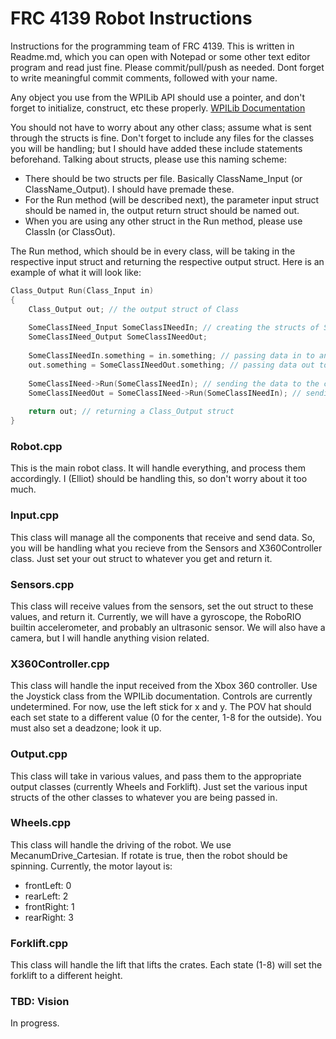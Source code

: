 FRC 4139 Robot Instructions
==================
Instructions for the programming team of FRC 4139. This is written in Readme.md, which you can open with Notepad or some other text editor program and read just fine. Please commit/pull/push as needed. Dont forget to write meaningful commit comments, followed with your name. 

Any object you use from the WPILib API should use a pointer, and don't forget to initialize, construct, etc these properly. 
[WPILib Documentation](http://first.wpi.edu/FRC/roborio/release/docs/cpp/)

You should not have to worry about any other class; assume what is sent through the structs is fine. Don't forget to include any files for the classes you will be handling; but I should have added these include statements beforehand.
Talking about structs, please use this naming scheme:
* There should be two structs per file. Basically ClassName_Input (or ClassName_Output). I should have premade these.
* For the Run method (will be described next), the parameter input struct should be named in, the output return struct should be named out.
* When you are using any other struct in the Run method, please use ClassIn (or ClassOut).

The Run method, which should be in every class, will be taking in the respective input struct and returning the respective output struct. Here is an example of what it will look like:
```C++
Class_Output Run(Class_Input in)
{
    Class_Output out; // the output struct of Class
    
    SomeClassINeed_Input SomeClassINeedIn; // creating the structs of SomeClassINeed
    SomeClassINeed_Output SomeClassINeedOut;
    
    SomeClassINeedIn.something = in.something; // passing data in to another class
    out.something = SomeClassINeedOut.something; // passing data out to another class
    
    SomeClassINeed->Run(SomeClassINeedIn); // sending the data to the class and running it
    SomeClassINeedOut = SomeClassINeed->Run(SomeClassINeedIn); // sending data to the class and running it, and then receiving whatever I need
    
    return out; // returning a Class_Output struct
}
```

### Robot.cpp
This is the main robot class. It will handle everything, and process them accordingly. I (Elliot) should be handling this, so don't worry about it too much.

### Input.cpp
This class will manage all the components that receive and send data. So, you will be handling what you recieve from the Sensors and X360Controller class. Just set your out struct to whatever you get and return it.

### Sensors.cpp
This class will receive values from the sensors, set the out struct to these values, and return it. Currently, we will have a gyroscope, the RoboRIO builtin accelerometer, and probably an ultrasonic sensor. We will also have a camera, but I will handle anything vision related.

### X360Controller.cpp
This class will handle the input received from the Xbox 360 controller. Use the Joystick class from the WPILib documentation. Controls are currently undetermined. For now, use the left stick for x and y. The POV hat should each set state to a different value (0 for the center, 1-8 for the outside). You must also set a deadzone; look it up.

### Output.cpp
This class will take in various values, and pass them to the appropriate output classes (currently Wheels and Forklift). Just set the various input structs of the other classes to whatever you are being passed in.

### Wheels.cpp
This class will handle the driving of the robot. We use MecanumDrive_Cartesian. If rotate is true, then the robot should be spinning. Currently, the motor layout is:
* frontLeft: 0
* rearLeft: 2
* frontRight: 1
* rearRight: 3

### Forklift.cpp
This class will handle the lift that lifts the crates. Each state (1-8) will set the forklift to a different height. 

### TBD: Vision 
In progress.